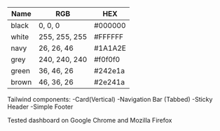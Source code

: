 | Name     | RGB            | HEX      |
|----------|----------------|----------|
| black    | 0, 0, 0        | #000000 |
| white    | 255, 255, 255  | #FFFFFF |
| navy     | 26, 26, 46     | #1A1A2E |
| grey     | 240, 240, 240  | #f0f0f0 |
| green    | 36, 46, 26     | #242e1a |
| brown    | 46, 36, 26     | #2e241a |

Tailwind components:
-Card(Vertical)
-Navigation Bar (Tabbed)
-Sticky Header
-Simple Footer

Tested dashboard on Google Chrome and Mozilla Firefox